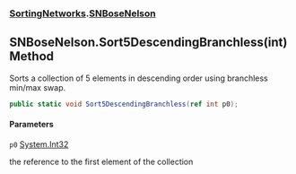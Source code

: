 ### [SortingNetworks](SortingNetworks.md 'SortingNetworks').[SNBoseNelson](SortingNetworks.SNBoseNelson.md 'SortingNetworks.SNBoseNelson')

## SNBoseNelson.Sort5DescendingBranchless(int) Method

Sorts a collection of 5 elements in descending order using branchless min/max swap.

```csharp
public static void Sort5DescendingBranchless(ref int p0);
```
#### Parameters

<a name='SortingNetworks.SNBoseNelson.Sort5DescendingBranchless(int).p0'></a>

`p0` [System.Int32](https://docs.microsoft.com/en-us/dotnet/api/System.Int32 'System.Int32')

the reference to the first element of the collection